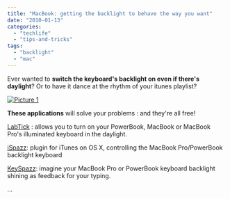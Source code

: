 ```yaml
---
title: "MacBook: getting the backlight to behave the way you want"
date: "2010-01-13"
categories: 
  - "techlife"
  - "tips-and-tricks"
tags: 
  - "backlight"
  - "mac"
---
```


Ever wanted to **switch the keyboard's backlight on even if there's daylight**? Or to have it dance at the rhythm of your itunes playlist?

[![](/media/static/blog_img/picture-14.png "Picture 1")](http://www.michelepasin.org/blog/wp-content/uploads/2010/01/picture-14.png)

**These applications** will solve your problems : and they're all free!

[LabTick](http://www.macupdate.com/info.php/id/22151) : allows you to turn on your PowerBook, MacBook or MacBook Pro's illuminated keyboard in the daylight.

[iSpazz](http://www.keindesign.de/stefan/Web/Sites/iWeb/Site/iSpazz.html): plugin for iTunes on OS X, controlling the MacBook Pro/PowerBook backlight keyboard

[KeySpazz](http://www.keindesign.de/stefan/Web/Sites/iWeb/Site/keySpazz.html): imagine your MacBook Pro or PowerBook keyboard backlight shining as feedback for your typing.

...
